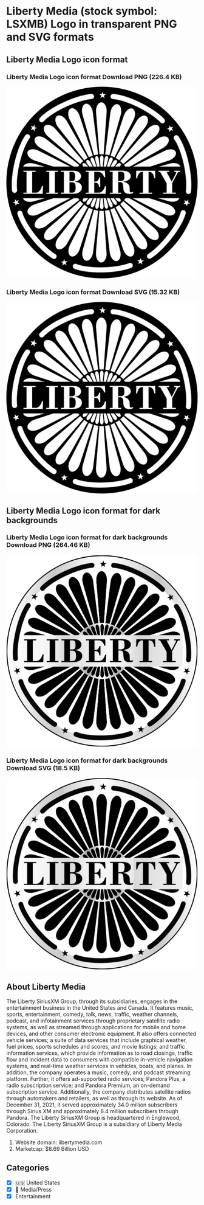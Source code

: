 # Liberty Media (stock symbol: LSXMB) Logo in transparent PNG and SVG formats

## Liberty Media Logo icon format

### Liberty Media Logo icon format Download PNG (226.4 KB)

![Liberty Media Logo icon format Download PNG (226.4 KB)](/img/orig/LSXMB-9cabefe7.png)

### Liberty Media Logo icon format Download SVG (15.32 KB)

![Liberty Media Logo icon format Download SVG (15.32 KB)](/img/orig/LSXMB-c201879f.svg)

## Liberty Media Logo icon format for dark backgrounds

### Liberty Media Logo icon format for dark backgrounds Download PNG (264.46 KB)

![Liberty Media Logo icon format for dark backgrounds Download PNG (264.46 KB)](/img/orig/LSXMB.D-1ae1e067.png)

### Liberty Media Logo icon format for dark backgrounds Download SVG (18.5 KB)

![Liberty Media Logo icon format for dark backgrounds Download SVG (18.5 KB)](/img/orig/LSXMB.D-a6572162.svg)

## About Liberty Media

The Liberty SiriusXM Group, through its subsidiaries, engages in the entertainment business in the United States and Canada. It features music, sports, entertainment, comedy, talk, news, traffic, weather channels, podcast, and infotainment services through proprietary satellite radio systems, as well as streamed through applications for mobile and home devices, and other consumer electronic equipment. It also offers connected vehicle services; a suite of data services that include graphical weather, fuel prices, sports schedules and scores, and movie listings; and traffic information services, which provide information as to road closings, traffic flow and incident data to consumers with compatible in-vehicle navigation systems, and real-time weather services in vehicles, boats, and planes. In addition, the company operates a music, comedy, and podcast streaming platform. Further, it offers ad-supported radio services; Pandora Plus, a radio subscription service; and Pandora Premium, an on-demand subscription service. Additionally, the company distributes satellite radios through automakers and retailers, as well as through its website. As of December 31, 2021, it served approximately 34.0 million subscribers through Sirius XM and approximately 6.4 million subscribers through Pandora. The Liberty SiriusXM Group is headquartered in Englewood, Colorado. The Liberty SiriusXM Group is a subsidiary of Liberty Media Corporation.

1. Website domain: libertymedia.com
2. Marketcap: $8.69 Billion USD


## Categories
- [x] 🇺🇸 United States
- [x] 📰 Media/Press
- [x] Entertainment
